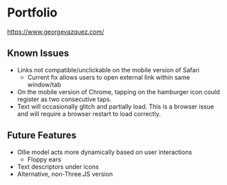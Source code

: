 # Portfolio

https://www.georgevazquez.com/

## Known Issues
* Links not compatible/unclickable on the mobile version of Safari
    * Current fix allows users to open external link within same window/tab
* On the mobile version of Chrome, tapping on the hamburger icon could register as two consecutive taps.
* Text will occasionally glitch and partially load. This is a browser issue and will require a browser restart to load correctly.

## Future Features
* Ollie model acts more dynamically based on user interactions
    * Floppy ears
* Text descriptors under icons
* Alternative, non-Three.JS version